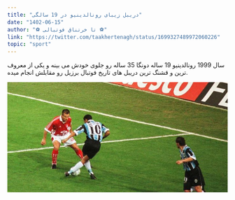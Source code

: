 ```yaml
---
title: "دریبل زیبای رونالدینیو در 19 سالگی"
date: "1402-06-15"
author: "⚽️ تا‌‌ خرتناق فوتبالی ⚽️"
link: "https://twitter.com/taakhertenagh/status/1699327489972060226"
topic: "sport"
---
```


سال 1999 رونالدینیو 19 ساله دونگا 35 ساله رو جلوی خودش می بینه و یکی از معروف ترین و قشنگ ترین دریبل های تاریخ فوتبال برزیل رو مقابلش انجام میده.

![دریبل رونالدینیو](./ronaldinho-dribble.jpg)
